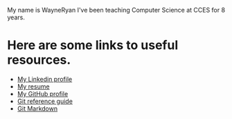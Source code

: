 My name is WayneRyan
I've been teaching Computer Science at CCES for 8 years.
# Here are some links to useful resources.
* [My Linkedin profile](https://www.linkedin.com/in/wayne-ryan-b276103/)
* [My resume](https://www.visualcv.com/wayne-joseph-ryan)
* [My GitHub profile](https://github.com/WayneRyan)
* [Git reference guide](https://git-scm.com/docs)
* [Git Markdown](https://guides.github.com/features/mastering-markdown/)
